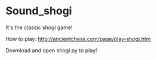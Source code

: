 # Sound_shogi

It's the classic shogi game! 

How to play: http://ancientchess.com/page/play-shogi.htm

Download and open shogi.py to play!
